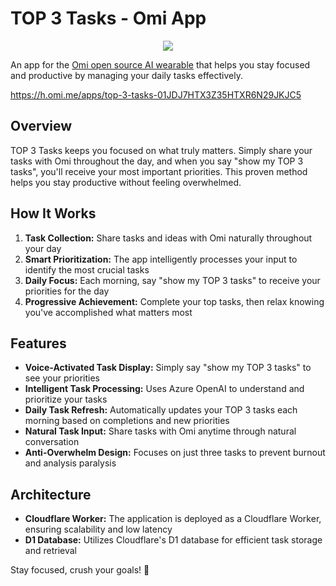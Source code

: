 # TOP 3 Tasks - Omi App

<p align="center">
<img src="https://github.com/user-attachments/assets/9edef2f1-27af-43dc-a1a8-b4c5c2a289e5" />
</p>

An app for the [Omi open source AI wearable](https://omi.me) that helps you stay focused and productive by managing your daily tasks effectively.

https://h.omi.me/apps/top-3-tasks-01JDJ7HTX3Z35HTXR6N29JKJC5

## Overview

TOP 3 Tasks keeps you focused on what truly matters. Simply share your tasks with Omi throughout the day, and when you say "show my TOP 3 tasks", you'll receive your most important priorities. This proven method helps you stay productive without feeling overwhelmed.

## How It Works

1. **Task Collection:** Share tasks and ideas with Omi naturally throughout your day
2. **Smart Prioritization:** The app intelligently processes your input to identify the most crucial tasks
3. **Daily Focus:** Each morning, say "show my TOP 3 tasks" to receive your priorities for the day
4. **Progressive Achievement:** Complete your top tasks, then relax knowing you've accomplished what matters most

## Features

- **Voice-Activated Task Display:** Simply say "show my TOP 3 tasks" to see your priorities
- **Intelligent Task Processing:** Uses Azure OpenAI to understand and prioritize your tasks
- **Daily Task Refresh:** Automatically updates your TOP 3 tasks each morning based on completions and new priorities
- **Natural Task Input:** Share tasks with Omi anytime through natural conversation
- **Anti-Overwhelm Design:** Focuses on just three tasks to prevent burnout and analysis paralysis

## Architecture

- **Cloudflare Worker:** The application is deployed as a Cloudflare Worker, ensuring scalability and low latency
- **D1 Database:** Utilizes Cloudflare's D1 database for efficient task storage and retrieval

Stay focused, crush your goals! 🎯 
